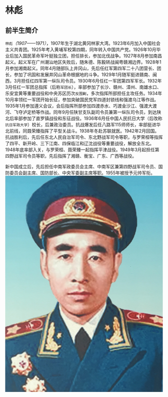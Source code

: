 # 林彪
## 前半生简介
`林彪`*（1907——1971）*，1907年生于湖北黄冈林家大湾。1923年6月加入中国社会主义共青团。1925年考入黄埔军校第四期，同年转入中国共产党。1926年10月毕业后加入国民革命军叶挺独立团，担任排长，参加北伐战争。1927年8月参加南昌起义。起义军在广州潮汕地区失败后，随朱德、陈毅转战闽粤赣湘边界。1928年1月参加湘南起义。同年4月随部队上井冈山，先后任红军第四军二十八团营长、团长，参加了巩固和发展井冈山革命根据地的斗争。1929年1月随军挺进赣南、闽西，3月担任红四军第一纵队司令员。1930年6月任红一军团第四军军长。1932年3月任红一军团总指挥（后称`军团长`），率部参加了长沙、赣州、漳州、南雄水口、乐安宜黄等重要战役和中央苏区历次`反围剿`，多次指挥所部担任主攻任务。1934年10月率领红一军团开始长征，参加突破国民党军四道封锁线和强渡乌江等作战。1935年1月参加遵义会议，会后指挥所部参加四渡赤水、巧渡金沙江、强渡大渡河、飞夺泸定桥等作战。同年9月任陕甘支队副司令员兼第一纵队司令员，到达陕北后率部参加了直罗镇战役和东征战役。1936年6月任中国人民抗日大学（后改称`抗日军政大学`）校长，后兼政治委员。抗战爆发后任八路军115师师长，率部挺进华北前线，同聂荣臻指挥了平型关战斗。1938年冬赴苏联就医。1942年2月回国。抗战胜利后，先后任东北人民自治军司令、东北野战军司令等职，与罗荣桓等指挥了四平、新开岭、三下江南、四保临江和辽沈战役等重要战役，解放全东北。1948年底率部入关，与罗荣桓、聂荣臻一起指挥平津战役。1949年3月起担任第四野战军司令员等职，先后指挥了湘赣、衡宝、广东、广西等战役。

新中国成立后，先后担任中南军政委员会主席、中南军区兼第四野战军司令员、国防委员会副主席、国防部长、中央军委副主席等职。1955年被授予元帅军衔。
![林彪元帅照](.\linbiaoimages\林彪元帅照.png)
